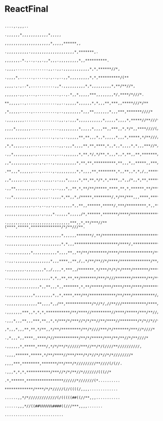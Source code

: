 # ReactFinal

                                                                     ....,.,,,..                                                                               
                                                               .,,,,,,*,,,,,,,,,,,,*,,,,,                                                                       
                                                           ,,,,,,,,,,,,,,,,,,,,,*,,,,,******,,                                                                  
                                                       .,,,,,,,,,,.,,,,,,,,,,,,,,,,,,,,*,*******,.                                                              
                                                     ,,,,,,,.*.,..,.,,.,,*,,,.,,,,,,,,,*,,**********.                                                           
                                                  .,,,,...............,,..,,.,,,,,,,,,,,,*,*,******//*,                                                         
                                                .,,,,*,......,.....,.,..,..,,*,,,,,,,,,*,*,**********/(**                                                       
                                               ,,,,.,.,..*,...........,,*.,,,,,,,,,,*,*,,,,,,,,,*,**/**//*,                                                     
                                             ,,,,,,.,,.,...,..........,..,.*,,*,,,,,***,,,,,,,,*/,****/*///*.                                                   
                                            **,,,,,..,..............,,..,,,,,*,,,,,,*,*,,,**,***,,*****///*/**                                                  
                                           ,*,,,,,.....,...........,..,,,,,,,,*,,,**,,,,,,,*,,,***,*******////*                                                 
                                         .,,,,,,,,................,,.,.,,,*,,,,,,,,,,,*,,,,,*,,,,*,*****//**///*.                                               
                                         ,,,,*,,,,,,,.....,.......,,,,,,,,,*,,,,,*,,,,**,,***,,*,*/*,,****////(/*,                                              
                                        ,,,,,,,,,,.,..........,.,.,..,,,,,**,**,,,*,,*,,,,,*,,,*,*****,*/**//////*,                                             
                                       ,*,*,,,,,.,,....,........,,.,,,*,,,,**,**,****,*,,*,,*,,,,*,*,,,***//*//////,                                            
                                      .,,*,,,,,,,,,.,........,...,,,,,,,*,**,*/,*/**,*,,,*,,*,**,,**,*******////(//*                                            
                                      ,,*,,,,,,,,,.,,.,.,...,.,,,,,,,,,*,**,**,**********,**,,,*,,*****,,***/*//////*                                           
                                     .**,,,*,,,,,,...,.....,.,,,,,,,,,*,*,,,,**,********,*,,**,,*,*,/,,*****/**/*////,                                          
                                     ,,*,,,,,.,,.,,,.,.,,,,.,.,,,*,,,,,*,**,**,*/*,*,****,,*,,/*,,*,**,**********////*                                          
                                    .,,**,,,,,,,,,..,.,,..,..,,,*,,**,*,**/**/*****,****,**,*,******,**/*******/**///*,                                         
                                    .,,*,,,,,,,,,,,.,,,,..,,,,*,**,,*,/*****,********/,*/**/***,,,****,****/***/*/////*                                         
                                    ,,,,,,,,,,,,.,..,..,,.,,.,,,,,,*,,**,,******,*****/,***/*********,*,,***/**//*////*                                         
                                    ,,,,,,,,,,,,,,,,.,.,,,*.,,,,,*,,,,,/*,******,*******/****/****************///*//***.                                        
                                    .,,,,,,,,,,,,,,,,,,,,,,,,,,,,,***,,*,**/***//**(****,*****,**************/*/**///**.                                        
                                    .,,,,,,,,,,,,,,,,,,,,,,,,,*,,,,,,*******/,**/*****************************/*****/*,.                                        
                                    .,,,,,,,,,,,,,,,.,,,,,,,,,*,*,,,********************/****/,***********************,.                                        
                                    ..,,,,,,,,,,*,,,,,,,,,,,*,,,,**,,**/**/********/****/***************/****/***/****,                                         
                                     ..,,.,,,,,,,,,,,,,,,,*,,,****,,**,/,,*/**/**//*/****/**************/**/**********,                                         
                                     .,,,,,,,,.,,,,,,,,*,,/,,,,*,***,,/*******,*/***/*/*/*/****/*******/*************,,                                         
                                      ..,,,,,,,,,,,,,,,,,,,*,*,,**,**,**/*******/***/*///*******/******/**/**********,                                          
                                      ..,,,,,,,,,,,,,,*,,**,,,*,,*******,*,**/*****/***/****/***/****/**************,.                                          
                                       .,,,,,,,,,,,,*,,,,,,,,*,,*,****,***/**/************/**/***/**********//******,                                           
                                        .,,,,,,,,,,,,,,**,,,,*,,/**,************/*//*/,//**///***********/****//*/**                                            
                                         .,,,,,,,***,,*,*,*,***********/**/****//*********//****/*****/***/**////*,                                             
                                          .,,,*,,,**,,,***,**,,*,*/***/*/***//*/*/**//**/****//********/*/*//*//**                                              
                                            ,*,,,*,,,**,**,*/**,,*/**/*********/**/*////***/*/*******/***//*////*                                               
                                             .,*,,,*,,****,,****/*//***********/**/*/*****/***/**/**//*/**////*                                                 
                                               .,,,,,,*,*****,****/,*/*/**/*//////***//**/*/(////**//////////,                                                  
                                                 .,,,,******,*****,*/**/****//***/***/*/*//*/*//*/*////////*                                                    
                                                    ,,,,***,********,*******/**/***/*/////////**////(/(//.                                                      
                                                      .,,,*,*,*,***********/***//*/*/**//*///////(((//*                                                         
                                                         .*,******,*****************//////*///////(*..........                                                  
                                                             *************/****/*/*/////(//((((/,,,,.............                                               
                                                          ......,,*/*/////////////(/(((((##((//**,,,...........                                                 
                                                           ......,,,*//((##%%%%%%####((///***,,,,.......                                                        
                                                                    ...........................                                                                 

